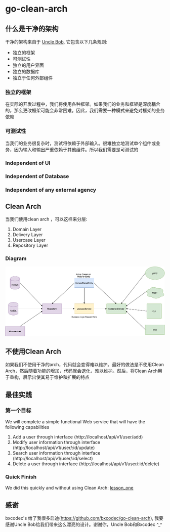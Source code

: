 # go-clean-arch

## 什么是干净的架构 
干净的架构来自于 [Uncle Bob](https://8thlight.com/blog/uncle-bob/2012/08/13/the-clean-architecture.html), 它包含以下几条规则:

- 独立的框架
- 可测试性
- 独立的用户界面
- 独立的数据库
- 独立于任何外部组件

### 独立的框架
在实际的开发过程中，我们将使用各种框架。如果我们的业务和框架是深度耦合的，那么更改框架可能会非常困难。因此，我们需要一种模式来避免对框架的业务依赖

### 可测试性
当我们的业务很复杂时，测试将依赖于外部输入。很难独立地测试单个组件或业务，因为输入和输出严重依赖于其他组件。所以我们需要是可测试的

### Independent of UI


### Independent of Database


### Independent of any external agency

## Clean Arch
当我们使用clean arch ，可以这样来分层:
1. Domain Layer
2. Delivery Layer
3. Usercase Layer
4. Repository Layer
### Diagram
![golang clean architecture](https://github.com/luoshanjie/go-clean-arch/blob/main/doc/clean-arch.png)


## 不使用Clean Arch
如果我们不使用干净的arch，代码就会变得难以维护。最好的做法是不使用Clean Arch，然后随着功能的增加，代码就会退化，难以维护。然后，将Clean Arch用于重构，展示出使其易于维护和扩展的特点  

## 最佳实践
### 第一个目标
We will complete a simple functional Web service that will have the following capabilities
1. Add a user through interface (http://localhost/api/v1/user/add)
2. Modify user information through interface (http://localhost/api/v1/user/:id/update)
3. Search user information through interface (http://localhost/api/v1/user/:id/select)
4. Delete a user through interface (http://localhost/api/v1/user/:id/delete)

### Quick Finish
We did this quickly and without using Clean Arch: [lesson_one](https://github.com/luoshanjie/go-clean-arch/raw/main/lesson_one)


## 感谢
bxcodec's 给了我很多启迪(https://github.com/bxcodec/go-clean-arch), 我要感谢Uncle Bob给我们带来这么漂亮的设计。谢谢你，Uncle Bob和Bxcodec ^_^
